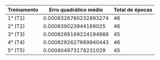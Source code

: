 | **Treinamento** | **Erro quadrático médio** | **Total de épocas** |
|-----------------|---------------------------|---------------------|
| 1° (T1)         |            0.0008326760232893274               |          46           |
| 2° (T2)         |             0.000839023944169025              |          46           |
| 3° (T3)         |            0.0008269169224194988               |          45           |
| 4° (T4)         |             0.0008292627669940443              |         46            |
| 5° (T5)         |                0.000804973178231029           |           45          |